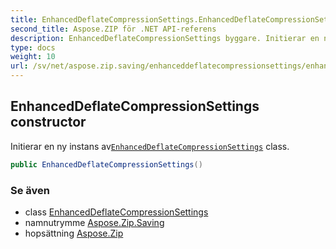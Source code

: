 ```yaml
---
title: EnhancedDeflateCompressionSettings.EnhancedDeflateCompressionSettings
second_title: Aspose.ZIP för .NET API-referens
description: EnhancedDeflateCompressionSettings byggare. Initierar en ny instans avEnhancedDeflateCompressionSettings class.
type: docs
weight: 10
url: /sv/net/aspose.zip.saving/enhanceddeflatecompressionsettings/enhanceddeflatecompressionsettings/
---
```

## EnhancedDeflateCompressionSettings constructor

Initierar en ny instans av[`EnhancedDeflateCompressionSettings`](../) class.

```csharp
public EnhancedDeflateCompressionSettings()
```

### Se även

* class [EnhancedDeflateCompressionSettings](../)
* namnutrymme [Aspose.Zip.Saving](../../enhanceddeflatecompressionsettings/)
* hopsättning [Aspose.Zip](../../../)


